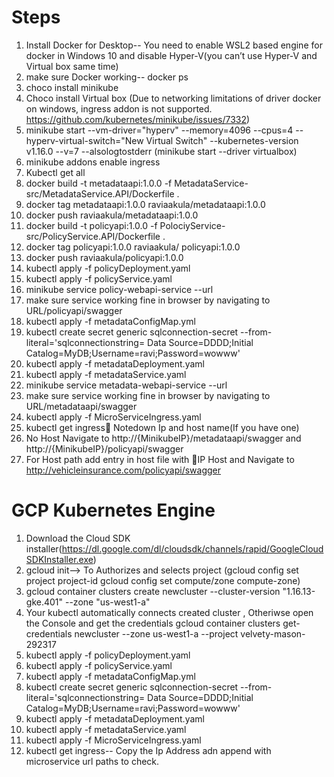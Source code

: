 # Steps
1.	Install Docker for Desktop-- You need to enable WSL2 based engine for docker in Windows 10 and disable Hyper-V(you can’t use Hyper-V and Virtual box same time)
2.	make sure Docker working-- docker ps
3.	choco install minikube
4.	Choco install Virtual box
(Due to networking limitations of driver docker on windows, ingress addon is not supported. https://github.com/kubernetes/minikube/issues/7332)
5.	minikube start --vm-driver="hyperv" --memory=4096 --cpus=4 --hyperv-virtual-switch="New Virtual Switch" --kubernetes-version v1.16.0
--v=7 --alsologtostderr (minikube start --driver virtualbox)
6.	minikube addons enable ingress
7.	Kubectl get all
8.	docker build -t metadataapi:1.0.0 -f MetadataService-src/MetadataService.API/Dockerfile . 
9.	docker tag metadataapi:1.0.0 raviaakula/metadataapi:1.0.0
10.	docker push raviaakula/metadataapi:1.0.0
11.	docker build -t policyapi:1.0.0 -f PolociyService-src/PolicyService.API/Dockerfile . 
12.	docker tag policyapi:1.0.0 raviaakula/ policyapi:1.0.0
13.	docker push raviaakula/policyapi:1.0.0
14.	kubectl apply -f policyDeployment.yaml
15.	kubectl apply -f policyService.yaml
16.	minikube service policy-webapi-service --url 
17.	make sure service working fine in browser by navigating to URL/policyapi/swagger
18.	kubectl apply -f metadataConfigMap.yml
19.	kubectl create secret generic sqlconnection-secret --from-literal='sqlconnectionstring= Data Source=DDDD;Initial Catalog=MyDB;Username=ravi;Password=wowww'
20.	kubectl apply -f metadataDeployment.yaml
21.	kubectl apply -f metadataService.yaml
22.	minikube service metadata-webapi-service --url 
23.	make sure service working fine in browser by navigating to URL/metadataapi/swagger
24.	kubectl apply -f MicroServiceIngress.yaml
25.	kubectl get ingress Notedown Ip and host name(If you have one)	
27.	No Host Navigate to http://{MinikubeIP}/metadataapi/swagger and http://{MinikubeIP}/policyapi/swagger
28.	For Host path add entry in host file with IP Host and Navigate to http://vehicleinsurance.com/policyapi/swagger

# GCP Kubernetes Engine
1. Download the Cloud SDK installer(https://dl.google.com/dl/cloudsdk/channels/rapid/GoogleCloudSDKInstaller.exe)
2. gcloud init--> To Authorizes and selects project
    (gcloud config set project project-id
    gcloud config set compute/zone compute-zone)
3. gcloud container clusters create newcluster --cluster-version "1.16.13-gke.401" --zone "us-west1-a"
4. Your kubectl automatically connects created cluster , Otheriwse open the Console and get the  credentials
   gcloud container clusters get-credentials newcluster --zone us-west1-a --project velvety-mason-292317
5.	kubectl apply -f policyDeployment.yaml
6.	kubectl apply -f policyService.yaml
7.	kubectl apply -f metadataConfigMap.yml
8.	kubectl create secret generic sqlconnection-secret --from-literal='sqlconnectionstring= Data Source=DDDD;Initial Catalog=MyDB;Username=ravi;Password=wowww'
9.	kubectl apply -f metadataDeployment.yaml
10.	kubectl apply -f metadataService.yaml
11.	kubectl apply -f MicroServiceIngress.yaml
12. kubectl get ingress-- Copy the Ip Address adn append with microservice url paths to check.

